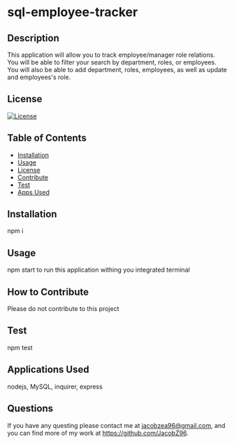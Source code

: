 # sql-employee-tracker

## Description 
This application will allow you to track employee/manager role relations. You will be able to filter your search by department, roles, or employees. You will also be able to add department, roles,  employees, as well as update and employees's role. 

## License 
[![License](https://img.shields.io/badge/License-MIT-yellow.svg)](https://opensource.org/licenses/MIT)

## Table of Contents
- [Installation](#installation)
- [Usage](#usage)
- [License](#license)
- [Contribute](#how-to-contribute)
- [Test](#test)
- [Apps Used](#applications-used)

## Installation 
npm i

## Usage 
npm start to run this application withing you integrated terminal


## How to Contribute 
Please do not contribute to this project 

## Test
npm test

## Applications Used
nodejs, MySQL, inquirer, express 

## Questions
If you have any questing please contact me at jacobzea96@gmail.com, and you can find more of my work at https://github.com/JacobZ96. 
